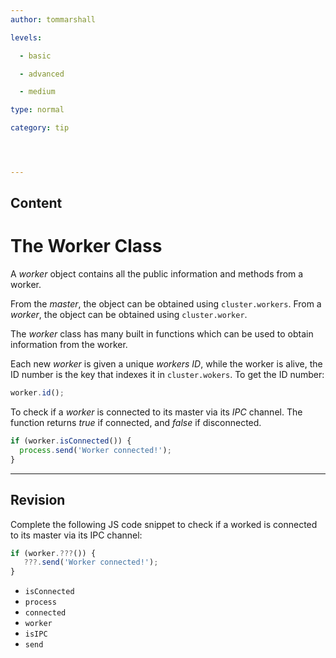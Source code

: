 ```yaml
---
author: tommarshall

levels:

  - basic

  - advanced

  - medium

type: normal

category: tip




---
```

## Content
# The Worker Class

A *worker* object contains all the public information and methods from a worker. 

From the *master*, the object can be obtained using `cluster.workers`. From a *worker*, the object can be obtained using `cluster.worker`.


The *worker* class has many built in functions which can be used to obtain information from the worker.


Each new *worker* is given a unique *workers* *ID*, while the worker is alive, the ID number is the key that indexes it in `cluster.wokers`. To get the ID number:
```javascript
worker.id();
```

To check if a *worker* is connected to its master via its *IPC* channel. The function returns *true* if connected, and *false* if disconnected.
```javascript
if (worker.isConnected()) {
  process.send('Worker connected!'); 
}
```

---
## Revision

Complete the following JS code snippet to check if a worked is connected to its master via its IPC channel:

```javascript
if (worker.???()) {
   ???.send('Worker connected!');
}
```


* `isConnected`
* `process`
* `connected`
* `worker`
* `isIPC`
* `send`

